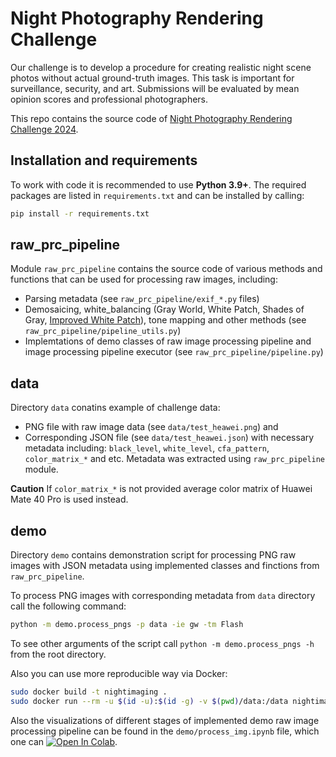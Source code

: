 # Night Photography Rendering Challenge

Our challenge is to develop a procedure for creating realistic night scene photos without actual ground-truth images. This task is important for surveillance, security, and art. Submissions will be evaluated by mean opinion scores and professional photographers.

This repo contains the source code of [Night Photography Rendering Challenge 2024](https://nightimaging.org/).
 
## Installation and requirements

To work with code it is recommended to use **Python 3.9+**.
The required packages are listed in `requirements.txt` and can be installed by calling:

```bash
pip install -r requirements.txt
```

## raw_prc_pipeline

Module `raw_prc_pipeline` contains the source code of various methods and functions that can be used for processing raw images, including:

- Parsing metadata (see `raw_prc_pipeline/exif_*.py` files)
- Demosaicing, white_balancing (Gray World, White Patch, Shades of Gray, [Improved White Patch](https://ieeexplore.ieee.org/document/7025121)), tone mapping and other methods (see `raw_prc_pipeline/pipeline_utils.py`)
- Implemtations of demo classes of raw image processing pipeline and image processing pipeline executor (see `raw_prc_pipeline/pipeline.py`)

## data

Directory `data` conatins example of challenge data:

- PNG file with raw image data (see `data/test_heawei.png`) and
- Corresponding JSON file (see `data/test_heawei.json`) with necessary metadata including: `black_level`, `white_level`, `cfa_pattern`, `color_matrix_*` and etc. Metadata was extracted using `raw_prc_pipeline` module.

**Caution** If `color_matrix_*` is not provided average color matrix of Huawei Mate 40 Pro is used instead.

## demo

Directory `demo` contains demonstration script for processing PNG raw images with JSON metadata using implemented classes and finctions from `raw_prc_pipeline`.

To process PNG images with corresponding metadata from `data` directory call the following command:

```bash
python -m demo.process_pngs -p data -ie gw -tm Flash
```

To see other arguments of the script call `python -m demo.process_pngs -h` from the root directory.

Also you can use more reproducible way via Docker:

```bash
sudo docker build -t nightimaging .
sudo docker run --rm -u $(id -u):$(id -g) -v $(pwd)/data:/data nightimaging ./run.sh
```

Also the visualizations of different stages of implemented demo raw image processing pipeline can be found in the `demo/process_img.ipynb` file, which one can [![Open In Colab](https://colab.research.google.com/assets/colab-badge.svg)](https://colab.research.google.com/github/createcolor/nightimaging24/blob/develop/demo/process_img.ipynb).
